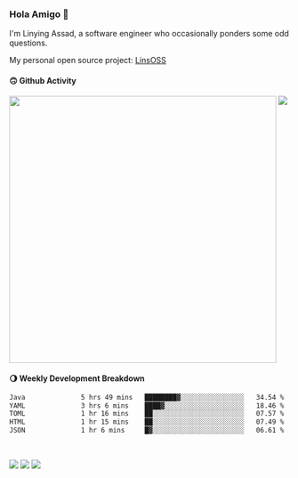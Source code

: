 ### Hola Amigo 🤣   

I'm Linying Assad, a software engineer who occasionally ponders some odd questions.  

My personal open source project: [LinsOSS](https://github.com/linsoss)
 
#### 🙃 Github Activity 
<div>
  <img src="https://github-readme-stats.vercel.app/api?username=al-assad&show_icons=true" align="top" style="display: inline-block;" width="480"/>
  <img src="https://github-readme-stats.vercel.app/api/top-langs/?username=al-assad&hide=css,html&langs_count=8&layout=compact" align="top" style="display: inline-block;"/>
</div>

#### 🌖 Weekly Development Breakdown
<!--START_SECTION:waka-->

```txt
Java              5 hrs 49 mins   ████████▓░░░░░░░░░░░░░░░░   34.54 %
YAML              3 hrs 6 mins    ████▓░░░░░░░░░░░░░░░░░░░░   18.46 %
TOML              1 hr 16 mins    ██░░░░░░░░░░░░░░░░░░░░░░░   07.57 %
HTML              1 hr 15 mins    ██░░░░░░░░░░░░░░░░░░░░░░░   07.49 %
JSON              1 hr 6 mins     █▓░░░░░░░░░░░░░░░░░░░░░░░   06.61 %
```

<!--END_SECTION:waka-->

<br>

<a href="https://twitter.com/Alassad_dev"><img src="https://img.shields.io/badge/Twitter-@Alassad__dev-blue?style=flat&logo=twitter" /></a>
<a href="https://t.me/alassad_dev"><img src="https://img.shields.io/badge/Telegram-@alassad__dev-orange?style=flat&logo=telegram" /></a>
<a href="https://al-assad.github.io"><img src="https://img.shields.io/badge/Blogs-Linying_Assad's_Blog-yellow?style=flat&logo=github" /></a>

